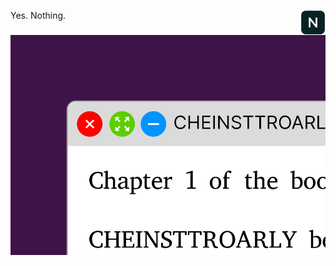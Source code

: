Yes. Nothing.<img src="images/nothing.png" align="right" width="40" height="40">
[![nothing](images/readme.png)](https://liimee.gitlab.io/nothing)
